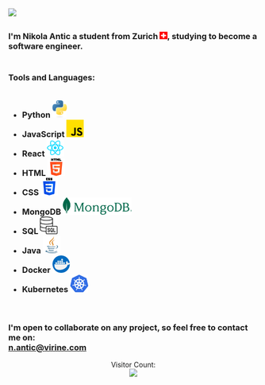 <h1>
  <a href="https://git.io/typing-svg">
    <img src="https://readme-typing-svg.herokuapp.com/?lines=Hello,+There!+👋;I+am+Nikola+Antic....;Nice+to+meet+you!&center=true&size=28">
  </a>
</h1>

<h3>
    I'm Nikola Antic a student from Zurich <img src="./images/ch.png" height="15px">, studying to become a software engineer.<br><br>
</h3>

<h3>
    <b>Tools and Languages</b>: 
    <br><br>
    <ul>
      <li>Python <img src="./images/python-logo-only.png" height="35px"></li>
      <li>JavaScript <img src="./images/js.png" height="35px"></li>
      <li>React <img src="./images/react-icon.png" height="35px"></li>
      <li>HTML <img src="./images/html-5.png" height="35px"></li>
      <li>CSS <img src="./images/css-3.png" height="35px"></li>
      <li>MongoDB <img src="./images/MongoDB.png" height="35px"></li>
      <li>SQL <img src="./images/sql-server.png" height="35px"></li>
      <li>Java <img src="./images/java.png" height="35px"></li>
      <li>Docker <img src="./images/docker.png" height="35px"></li>
      <li>Kubernetes <img src="./images/kubernetes-icon.png" height="35px"></li>
    </ul>
</h3><br>

<h3>I'm open to collaborate on any project, so feel free to contact me on:<br><a href="mailto:n.antic@virine.com">n.antic@virine.com</a><br>
</h3>

<p align="center">
Visitor Count:<br>
<img src="https://profile-counter.glitch.me/anticN/count.svg" width="180px">
</p>


<!--
**anticN/anticN** is a ✨ _special_ ✨ repository because its `README.md` (this file) appears on your GitHub profile.

Here are some ideas to get you started:

- 🔭 I’m currently working on ...
- 🌱 I’m currently learning ...
- 👯 I’m looking to collaborate on ...
- 🤔 I’m looking for help with ...
- 💬 Ask me about ...
- 📫 How to reach me: ...
- 😄 Pronouns: ...
- ⚡ Fun fact: ...
-->

